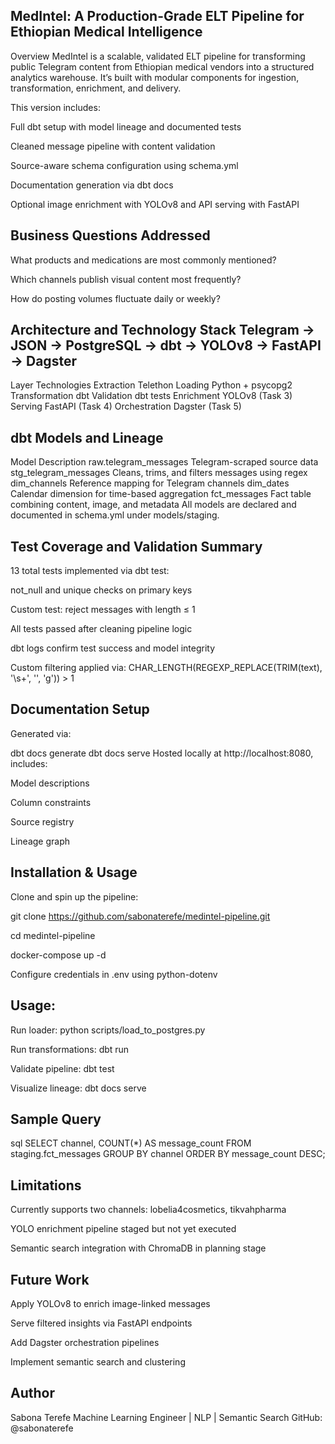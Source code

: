 ## MedIntel: A Production-Grade ELT Pipeline for Ethiopian Medical Intelligence

Overview MedIntel is a scalable, validated ELT pipeline for transforming public Telegram content from Ethiopian medical vendors into a structured analytics warehouse. It’s built with modular components for ingestion, transformation, enrichment, and delivery.

This version includes:

Full dbt setup with model lineage and documented tests

Cleaned message pipeline with content validation

Source-aware schema configuration using schema.yml

Documentation generation via dbt docs

Optional image enrichment with YOLOv8 and API serving with FastAPI

## Business Questions Addressed

What products and medications are most commonly mentioned?

Which channels publish visual content most frequently?

How do posting volumes fluctuate daily or weekly?

## Architecture and Technology Stack Telegram → JSON → PostgreSQL → dbt → YOLOv8 → FastAPI → Dagster

Layer	Technologies
Extraction	Telethon
Loading	Python + psycopg2
Transformation	dbt
Validation	dbt tests
Enrichment	YOLOv8 (Task 3)
Serving	FastAPI (Task 4)
Orchestration	Dagster (Task 5)

## dbt Models and Lineage

Model	Description
raw.telegram_messages	Telegram-scraped source data
stg_telegram_messages	Cleans, trims, and filters messages using regex
dim_channels	Reference mapping for Telegram channels
dim_dates	Calendar dimension for time-based aggregation
fct_messages	Fact table combining content, image, and metadata
All models are declared and documented in schema.yml under models/staging.

## Test Coverage and Validation Summary

13 total tests implemented via dbt test:

not_null and unique checks on primary keys

Custom test: reject messages with length ≤ 1

All tests passed after cleaning pipeline logic

dbt logs confirm test success and model integrity

Custom filtering applied via: CHAR_LENGTH(REGEXP_REPLACE(TRIM(text), '\s+', '', 'g')) > 1

## Documentation Setup

Generated via:

dbt docs generate
dbt docs serve
Hosted locally at http://localhost:8080, includes:

Model descriptions

Column constraints

Source registry

Lineage graph

## Installation & Usage

Clone and spin up the pipeline:

git clone https://github.com/sabonaterefe/medintel-pipeline.git

cd medintel-pipeline

docker-compose up -d

Configure credentials in .env using python-dotenv

## Usage:

Run loader: python scripts/load_to_postgres.py

Run transformations: dbt run

Validate pipeline: dbt test

Visualize lineage: dbt docs serve

## Sample Query

sql
SELECT channel, COUNT(*) AS message_count
FROM staging.fct_messages
GROUP BY channel
ORDER BY message_count DESC;

## Limitations

Currently supports two channels: lobelia4cosmetics, tikvahpharma

YOLO enrichment pipeline staged but not yet executed

Semantic search integration with ChromaDB in planning stage

## Future Work

Apply YOLOv8 to enrich image-linked messages

Serve filtered insights via FastAPI endpoints

Add Dagster orchestration pipelines

Implement semantic search and clustering

## Author

Sabona Terefe Machine Learning Engineer | NLP | Semantic Search GitHub: @sabonaterefe
